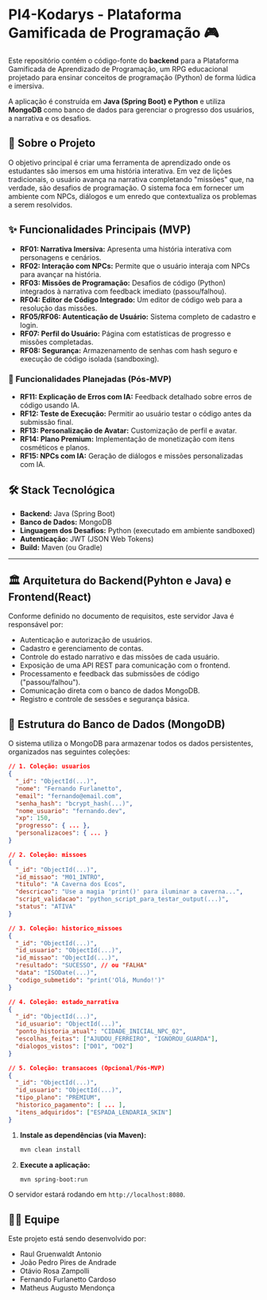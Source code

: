 # PI4-Kodarys - Plataforma Gamificada de Programação 🎮

Este repositório contém o código-fonte do **backend** para a Plataforma Gamificada de Aprendizado de Programação, um RPG educacional projetado para ensinar conceitos de programação (Python) de forma lúdica e imersiva.

A aplicação é construída em **Java (Spring Boot) e Python** e utiliza **MongoDB** como banco de dados para gerenciar o progresso dos usuários, a narrativa e os desafios.

## 📖 Sobre o Projeto

O objetivo principal é criar uma ferramenta de aprendizado onde os estudantes são imersos em uma história interativa. Em vez de lições tradicionais, o usuário avança na narrativa completando "missões" que, na verdade, são desafios de programação. O sistema foca em fornecer um ambiente com NPCs, diálogos e um enredo que contextualiza os problemas a serem resolvidos.

## ✨ Funcionalidades Principais (MVP)

* **RF01: Narrativa Imersiva:** Apresenta uma história interativa com personagens e cenários.
* **RF02: Interação com NPCs:** Permite que o usuário interaja com NPCs para avançar na história.
* **RF03: Missões de Programação:** Desafios de código (Python) integrados à narrativa com feedback imediato (passou/falhou).
* **RF04: Editor de Código Integrado:** Um editor de código web para a resolução das missões.
* **RF05/RF06: Autenticação de Usuário:** Sistema completo de cadastro e login.
* **RF07: Perfil do Usuário:** Página com estatísticas de progresso e missões completadas.
* **RF08: Segurança:** Armazenamento de senhas com hash seguro e execução de código isolada (sandboxing).

### 🚀 Funcionalidades Planejadas (Pós-MVP)

* **RF11: Explicação de Erros com IA:** Feedback detalhado sobre erros de código usando IA.
* **RF12: Teste de Execução:** Permitir ao usuário testar o código antes da submissão final.
* **RF13: Personalização de Avatar:** Customização de perfil e avatar.
* **RF14: Plano Premium:** Implementação de monetização com itens cosméticos e planos.
* **RF15: NPCs com IA:** Geração de diálogos e missões personalizadas com IA.

## 🛠️ Stack Tecnológica

* **Backend:** Java (Spring Boot)
* **Banco de Dados:** MongoDB
* **Linguagem dos Desafios:** Python (executado em ambiente sandboxed)
* **Autenticação:** JWT (JSON Web Tokens)
* **Build:** Maven (ou Gradle)

---

## 🏛️ Arquitetura do Backend(Pyhton e Java) e Frontend(React)

Conforme definido no documento de requisitos, este servidor Java é responsável por:

* Autenticação e autorização de usuários.
* Cadastro e gerenciamento de contas.
* Controle do estado narrativo e das missões de cada usuário.
* Exposição de uma API REST para comunicação com o frontend.
* Processamento e feedback das submissões de código ("passou/falhou").
* Comunicação direta com o banco de dados MongoDB.
* Registro e controle de sessões e segurança básica.

## 🍃 Estrutura do Banco de Dados (MongoDB)

O sistema utiliza o MongoDB para armazenar todos os dados persistentes, organizados nas seguintes coleções:

```json
// 1. Coleção: usuarios
{
  "_id": "ObjectId(...)",
  "nome": "Fernando Furlanetto",
  "email": "fernando@email.com",
  "senha_hash": "bcrypt_hash(...)",
  "nome_usuario": "fernando.dev",
  "xp": 150,
  "progresso": { ... },
  "personalizacoes": { ... }
}

// 2. Coleção: missoes
{
  "_id": "ObjectId(...)",
  "id_missao": "M01_INTRO",
  "titulo": "A Caverna dos Ecos",
  "descricao": "Use a magia 'print()' para iluminar a caverna...",
  "script_validacao": "python_script_para_testar_output(...)",
  "status": "ATIVA"
}

// 3. Coleção: historico_missoes
{
  "_id": "ObjectId(...)",
  "id_usuario": "ObjectId(...)",
  "id_missao": "ObjectId(...)",
  "resultado": "SUCESSO", // ou "FALHA"
  "data": "ISODate(...)",
  "codigo_submetido": "print('Olá, Mundo!')"
}

// 4. Coleção: estado_narrativa
{
  "_id": "ObjectId(...)",
  "id_usuario": "ObjectId(...)",
  "ponto_historia_atual": "CIDADE_INICIAL_NPC_02",
  "escolhas_feitas": ["AJUDOU_FERREIRO", "IGNOROU_GUARDA"],
  "dialogos_vistos": ["D01", "D02"]
}

// 5. Coleção: transacoes (Opcional/Pós-MVP)
{
  "_id": "ObjectId(...)",
  "id_usuario": "ObjectId(...)",
  "tipo_plano": "PREMIUM",
  "historico_pagamento": [ ... ],
  "itens_adquiridos": ["ESPADA_LENDARIA_SKIN"]
}
````
1.  **Instale as dependências (via Maven):**
    ```bash
    mvn clean install
    ```

3.  **Execute a aplicação:**
    ```bash
    mvn spring-boot:run
    ```

O servidor estará rodando em `http://localhost:8080`.

## 🧑‍💻 Equipe

Este projeto está sendo desenvolvido por:

* Raul Gruenwaldt Antonio
* João Pedro Pires de Andrade
* Otávio Rosa Zampolli
* Fernando Furlanetto Cardoso
* Matheus Augusto Mendonça

